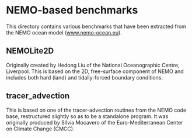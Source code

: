 # NEMO-based benchmarks #

This directory contains various benchmarks that have been extracted
from the NEMO ocean model (www.nemo-ocean.eu).

## NEMOLite2D ##

Originally created by Hedong Liu of the National Oceanographic Centre,
Liverpool. This is based on the 2D, free-surface component of NEMO and
includes both hard (land) and tidally-forced boundary conditions.

## tracer_advection ##

This is based on one of the tracer-advection routines from the NEMO
code base, restructured slightly so as to be a standalone program.
It was originally produced by Silvia Mocavero of the 
Euro-Mediterranean Center on Climate Change (CMCC).
